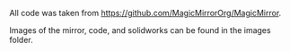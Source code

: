 All code was taken from https://github.com/MagicMirrorOrg/MagicMirror.

Images of the mirror, code, and solidworks can be found in the images folder.

